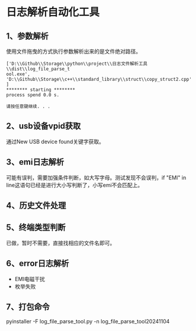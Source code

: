 # 日志解析自动化工具

## 1、参数解析
使用文件拖曳的方式执行参数解析出来的是文件绝对路径。
```
['D:\\Github\\Storage\\python\\project\\日志文件解析工具\\dist\\log_file_parse_t
ool.exe', 'D:\\Github\\Storage\\c++\\standard_library\\struct\\copy_struct2.cpp'
]
******** starting ********
process spend 0.0 s.

请按任意键继续. . .
```

## 2、usb设备vpid获取
通过New USB device found关键字获取。

## 3、emi日志解析
可能有误判，需要加强条件判断，如大写字母。测试发现不会误判，if "EMI" in line这语句已经是进行大小写判断了，小写emi不会匹配上。

## 4、历史文件处理



## 5、终端类型判断
已做，暂时不需要，直接找相应的文件名即可。

## 6、error日志解析
- EMI电磁干扰
- 枚举失败

## 7、打包命令
pyinstaller -F log_file_parse_tool.py -n log_file_parse_tool20241104


